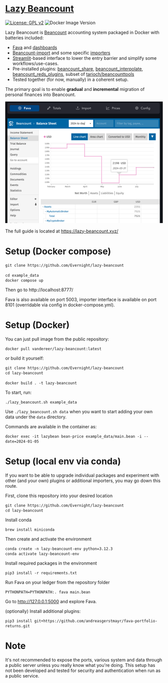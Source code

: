 # [Lazy Beancount](https://lazy-beancount.xyz/)

[![License: GPL v2](https://img.shields.io/badge/License-GPL%20v2-blue.svg)](LICENSE)
![Docker Image Version](https://img.shields.io/docker/v/vandereer/lazy-beancount?color=blue)

Lazy Beancount is [Beancount](https://github.com/beancount/beancount) accounting system packaged in Docker with batteries included:

- [Fava](https://github.com/beancount/fava) and [dashboards](https://github.com/andreasgerstmayr/fava-dashboards)
- [Beancount-import](https://github.com/jbms/beancount-import) and some specific [importers](https://github.com/Evernight/beancount-importers)
- [Streamlit](https://github.com/streamlit/streamlit)-based interface to lower the entry barrier and simplify some workflows/use-cases.
- Pre-installed plugins: [beancount_share](https://github.com/Akuukis/beancount_share), [beancount_interpolate](https://github.com/Akuukis/beancount_interpolate), [beancount_reds_plugins](https://github.com/redstreet/beancount_reds_plugins/), subset of [tarioch/beancounttools](https://github.com/tarioch/beancounttools)
- Tested together (for now, manually) in a coherent setup.

The primary goal is to enable **gradual** and **incremental** migration of personal finances into Beancount.

![lazy-beancount](images/net_worth_with_title.png)

The full guide is located at https://lazy-beancount.xyz/

# Setup (Docker compose)

    git clone https://github.com/Evernight/lazy-beancount

    cd example_data
    docker compose up

Then go to http://localhost:8777/

Fava is also available on port 5003, importer interface is available on port 8101 (overridable via config in docker-compose.yml).

# Setup (Docker)

You can just pull image from the public repository:

    docker pull vandereer/lazy-beancount:latest

or build it yourself:

    git clone https://github.com/Evernight/lazy-beancount
    cd lazy-beancount

    docker build . -t lazy-beancount

To start, run:

    ./lazy_beancount.sh example_data

Use ```./lazy_beancount.sh data``` when you want to start adding your own data under the ```data``` directory.

Commands are available in the container as: 

    docker exec -it lazybean bean-price example_data/main.bean -i --date=2024-01-05

# Setup (local env via conda)

If you want to be able to upgrade individual packages and experiment with other (and your own) plugins or additional importers, you may go down this route.

First, clone this repository into your desired location

    git clone https://github.com/Evernight/lazy-beancount
    cd lazy-beancount

Install conda

    brew install miniconda

Then create and activate the environment

    conda create -n lazy-beancount-env python=3.12.3
    conda activate lazy-beancount-env

Install required packages in the environment

    pip3 install -r requirements.txt

Run Fava on your ledger from the repository folder

    PYTHONPATH=PYTHONPATH:. fava main.bean

Go to http://127.0.0.1:5000 and explore Fava.

(optionally) Install additional plugins:

    pip3 install git+https://github.com/andreasgerstmayr/fava-portfolio-returns.git

# Note
It's not recommended to expose the ports, various system and data through a public server unless you really know what you're doing. This setup has not been developed and tested for security and authentication when run as a public service.

